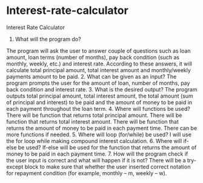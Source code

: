 # Interest-rate-calculator

Interest Rate Calculator
1. What will the program do?

The program will ask the user to answer couple of questions such as loan amount, loan terms
(number of months), pay back condition (such as monthly, weekly, etc.) and interest rate.
According to these answers, it will calculate total principal amount, total interest amount and
monthly/weekly payments amount to be paid.
2. What can be given as an input?
The program prompts the user for the amount of loan, number of months, pay back condition
and interest rate.
3. What is the desired output?
The program outputs total principal amount, total interest amount, the total amount (sum of
principal and interest) to be paid and the amount of money to be paid in each payment
throughout the loan term.
4. Where will functions be used?
There will be function that returns total principal amount.
There will be function that returns total interest amount.
There will be function that returns the amount of money to be paid in each payment time.
There can be more functions if needed.
5. Where will loop (for/while) be used?
I will use the for loop while making compound interest calculation.
6. Where will if-else be used?
If-else will be used for the function that returns the amount of money to be paid in each payment
time.
7. How will the program check if the user input is correct and what will happen if it
is not?
There will be a try-except block to make sure that whether the user inserted correct notation for
repayment condition (for example, monthly – m, weekly – w).
